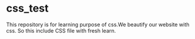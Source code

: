 # css_test
This repository is for learning purpose of css.We beautify our website with css. So this include CSS file with fresh learn. 
